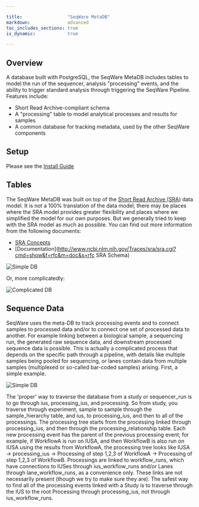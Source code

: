 ```yaml
---

title:                 "SeqWare MetaDB"
markdown:              advanced
toc_includes_sections: true
is_dynamic:            true

---
```



## Overview

A database built with PostgreSQL, the SeqWare MetaDB includes tables to model the run of the sequencer, analysis "processing" events, and the ability to trigger standard analysis through triggering the SeqWare Pipeline. Features include: 

* Short Read Archive-compliant schema
* A "processing" table to model analytical processes and results for samples
* A common database for tracking metadata, used by the other SeqWare components 

## Setup

Please see the [Install Guide](/docs/github_readme/3-metadb/)

## Tables

The SeqWare MetaDB was built on top of the [Short Read Archive (SRA)](http://www.ncbi.nlm.nih.gov/Traces/sra) data model.  It is not a 100% translation of the data model, there may be places where the SRA model provides greater flexibility and places where we simplified the model for our own purposes.  But we generally tried to keep with the SRA model as much as possible.  You can find out more information from the following documents:

* [SRA Concepts](http://www.ncbi.nlm.nih.gov/Traces/sra/sra.cgi?cmd=show&f=concepts&m=doc&s=concepts)
* [Documentation](http://www.ncbi.nlm.nih.gov/Traces/sra/sra.cgi?cmd=show&f=rfc&m=doc&s=rfc SRA Schema)

![Simple DB](/assets/images/metadb/Db_simple.png)

Or, more complicatedly:

![Complicated DB](/assets/images/metadb/Db_complicated.png)


## Sequence Data ##

SeqWare uses the meta-DB to track processing events and to connect samples to processed data and/or to connect one set of processed data to another. For example linking between a biological sample, a sequencing run, the generated raw sequence data, and downstream processed sequence data is possible. This is actually a complicated process that depends on the specific path through a pipeline, with details like multiple samples being pooled for sequencing, or lanes contain data from multiple samples (multiplexed or so-called bar-coded samples) arising. First, a simple example.


![Simple DB](/assets/images/metadb/Study_hierarchy.png)

The 'proper' way to traverse the database from a study or sequencer_run is to go through ius, processing_ius, and processing. So from study, you traverse through experiment, sample to sample through the sample_hierarchy table, and ius, to processing_ius, and then to all of the processings. The processing tree starts from the processing linked through processing_ius, and then through the processing_relationship table. Each new processing event has the parent of the previous processing event; for example, if WorkflowA is run on IUSA, and then WorkflowB is also run on IUSA using the results from WorkflowA, the processing tree looks like IUSA -> processing_ius -> Processing of step 1,2,3 of WorkflowA -> Processing of step 1,2,3 of WorkflowB.  Processings are linked to workflow_runs, which have connections to IUSes through ius_workflow_runs and/or Lanes through lane_workflow_runs, as a convenience only. These links are not necessarily present (though we try to make sure they are). The safest way to find all of the processing events linked with a Study is to traverse through the IUS to the root Processing through processing_ius, not through ius_workflow_runs.

